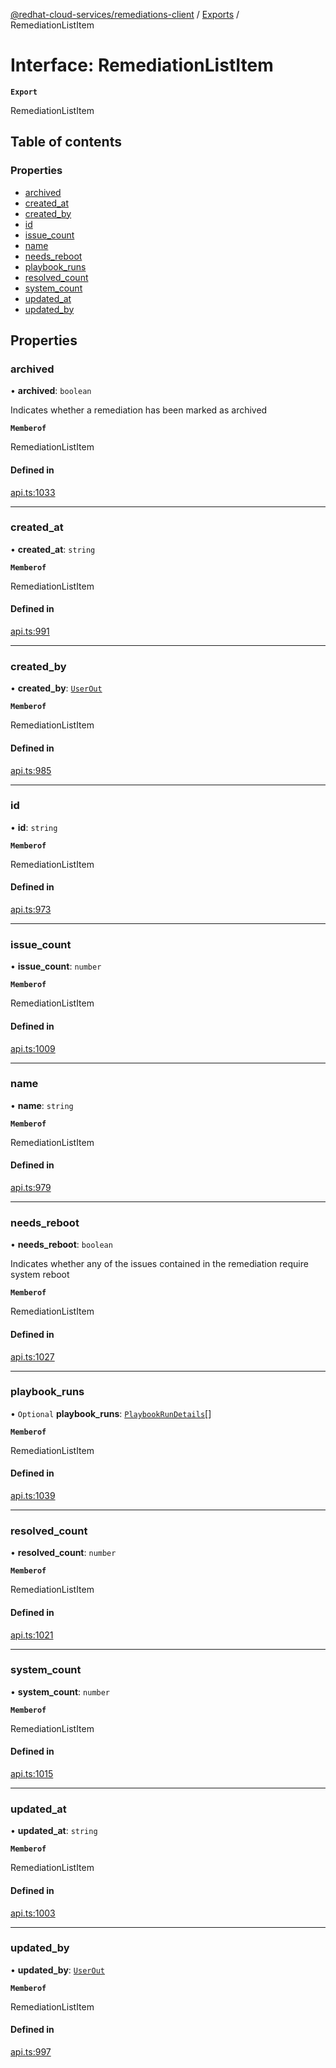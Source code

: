[@redhat-cloud-services/remediations-client](../README.md) / [Exports](../modules.md) / RemediationListItem

# Interface: RemediationListItem

**`Export`**

RemediationListItem

## Table of contents

### Properties

- [archived](RemediationListItem.md#archived)
- [created\_at](RemediationListItem.md#created_at)
- [created\_by](RemediationListItem.md#created_by)
- [id](RemediationListItem.md#id)
- [issue\_count](RemediationListItem.md#issue_count)
- [name](RemediationListItem.md#name)
- [needs\_reboot](RemediationListItem.md#needs_reboot)
- [playbook\_runs](RemediationListItem.md#playbook_runs)
- [resolved\_count](RemediationListItem.md#resolved_count)
- [system\_count](RemediationListItem.md#system_count)
- [updated\_at](RemediationListItem.md#updated_at)
- [updated\_by](RemediationListItem.md#updated_by)

## Properties

### archived

• **archived**: `boolean`

Indicates whether a remediation has been marked as archived

**`Memberof`**

RemediationListItem

#### Defined in

[api.ts:1033](https://github.com/RedHatInsights/javascript-clients/blob/main/packages/remediations/api.ts#L1033)

___

### created\_at

• **created\_at**: `string`

**`Memberof`**

RemediationListItem

#### Defined in

[api.ts:991](https://github.com/RedHatInsights/javascript-clients/blob/main/packages/remediations/api.ts#L991)

___

### created\_by

• **created\_by**: [`UserOut`](UserOut.md)

**`Memberof`**

RemediationListItem

#### Defined in

[api.ts:985](https://github.com/RedHatInsights/javascript-clients/blob/main/packages/remediations/api.ts#L985)

___

### id

• **id**: `string`

**`Memberof`**

RemediationListItem

#### Defined in

[api.ts:973](https://github.com/RedHatInsights/javascript-clients/blob/main/packages/remediations/api.ts#L973)

___

### issue\_count

• **issue\_count**: `number`

**`Memberof`**

RemediationListItem

#### Defined in

[api.ts:1009](https://github.com/RedHatInsights/javascript-clients/blob/main/packages/remediations/api.ts#L1009)

___

### name

• **name**: `string`

**`Memberof`**

RemediationListItem

#### Defined in

[api.ts:979](https://github.com/RedHatInsights/javascript-clients/blob/main/packages/remediations/api.ts#L979)

___

### needs\_reboot

• **needs\_reboot**: `boolean`

Indicates whether any of the issues contained in the remediation require system reboot

**`Memberof`**

RemediationListItem

#### Defined in

[api.ts:1027](https://github.com/RedHatInsights/javascript-clients/blob/main/packages/remediations/api.ts#L1027)

___

### playbook\_runs

• `Optional` **playbook\_runs**: [`PlaybookRunDetails`](PlaybookRunDetails.md)[]

**`Memberof`**

RemediationListItem

#### Defined in

[api.ts:1039](https://github.com/RedHatInsights/javascript-clients/blob/main/packages/remediations/api.ts#L1039)

___

### resolved\_count

• **resolved\_count**: `number`

**`Memberof`**

RemediationListItem

#### Defined in

[api.ts:1021](https://github.com/RedHatInsights/javascript-clients/blob/main/packages/remediations/api.ts#L1021)

___

### system\_count

• **system\_count**: `number`

**`Memberof`**

RemediationListItem

#### Defined in

[api.ts:1015](https://github.com/RedHatInsights/javascript-clients/blob/main/packages/remediations/api.ts#L1015)

___

### updated\_at

• **updated\_at**: `string`

**`Memberof`**

RemediationListItem

#### Defined in

[api.ts:1003](https://github.com/RedHatInsights/javascript-clients/blob/main/packages/remediations/api.ts#L1003)

___

### updated\_by

• **updated\_by**: [`UserOut`](UserOut.md)

**`Memberof`**

RemediationListItem

#### Defined in

[api.ts:997](https://github.com/RedHatInsights/javascript-clients/blob/main/packages/remediations/api.ts#L997)
